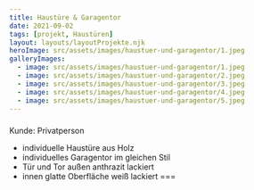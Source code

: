 ```yaml
---
title: Haustüre & Garagentor
date: 2021-09-02
tags: [projekt, Haustüren]
layout: layouts/layoutProjekte.njk
heroImage: src/assets/images/haustuer-und-garagentor/1.jpeg
galleryImages:
  - image: src/assets/images/haustuer-und-garagentor/1.jpeg
  - image: src/assets/images/haustuer-und-garagentor/2.jpeg
  - image: src/assets/images/haustuer-und-garagentor/3.jpeg
  - image: src/assets/images/haustuer-und-garagentor/4.jpeg
  - image: src/assets/images/haustuer-und-garagentor/5.jpeg
--- 
```

### 
Kunde: Privatperson
- individuelle Haustüre aus Holz
- individuelles Garagentor im gleichen Stil
- Tür und Tor außen anthrazit lackiert
- innen glatte Oberfläche weiß lackiert
===
